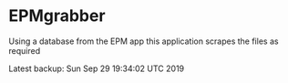# EPMgrabber
Using a database from the EPM app this application scrapes the files as required


Latest backup: Sun Sep 29 19:34:02 UTC 2019
